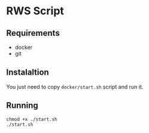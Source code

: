 # RWS Script

## Requirements
- docker 
- git
## Instalaltion 
You just need to copy ``docker/start.sh`` script and run it.
## Running
```
chmod +x ./start.sh
./start.sh
```